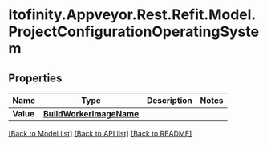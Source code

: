 # Itofinity.Appveyor.Rest.Refit.Model.ProjectConfigurationOperatingSystem
## Properties

Name | Type | Description | Notes
------------ | ------------- | ------------- | -------------
**Value** | [**BuildWorkerImageName**](BuildWorkerImageName.md) |  | 

[[Back to Model list]](../README.md#documentation-for-models) [[Back to API list]](../README.md#documentation-for-api-endpoints) [[Back to README]](../README.md)


